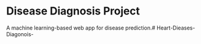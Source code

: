 # Disease Diagnosis Project

A machine learning-based web app for disease prediction.#   H e a r t - D i e a s e s - D i a g o n o i s -  
 